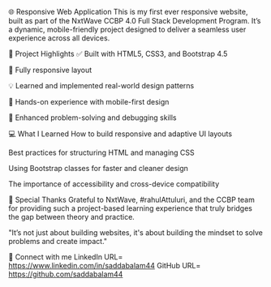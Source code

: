 🌐 Responsive Web Application
This is my first ever responsive website, built as part of the NxtWave CCBP 4.0 Full Stack Development Program.
It’s a dynamic, mobile-friendly project designed to deliver a seamless user experience across all devices.

🚀 Project Highlights
✅ Built with HTML5, CSS3, and Bootstrap 4.5

📱 Fully responsive layout

💡 Learned and implemented real-world design patterns

🔧 Hands-on experience with mobile-first design

💬 Enhanced problem-solving and debugging skills

💻 What I Learned
How to build responsive and adaptive UI layouts

Best practices for structuring HTML and managing CSS

Using Bootstrap classes for faster and cleaner design

The importance of accessibility and cross-device compatibility

🙌 Special Thanks
Grateful to NxtWave, #rahulAttuluri, and the CCBP team for providing such a project-based learning experience that truly bridges the gap between theory and practice.

"It’s not just about building websites, it's about building the mindset to solve problems and create impact."

🔗 Connect with me
LinkedIn
URL= https://www.linkedin.com/in/saddabalam44
GitHub
URL= https://github.com/saddabalam44
